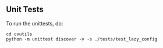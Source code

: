 ## Unit Tests

To run the unittests, do:

```
cd cvutils
python -m unittest discover -v -s ./tests/test_lazy_config
```